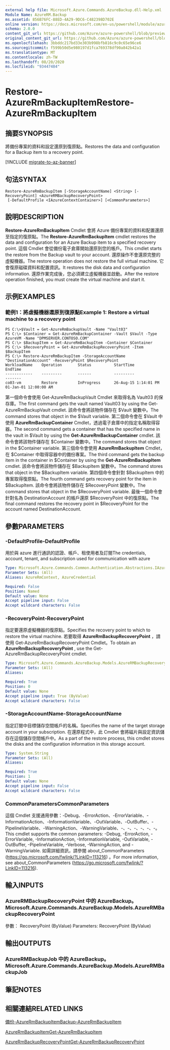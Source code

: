 ```yaml
---
external help file: Microsoft.Azure.Commands.AzureBackup.dll-Help.xml
Module Name: AzureRM.Backup
ms.assetid: 856B76FC-88ED-4A29-9DC6-C482398D702E
online version: https://docs.microsoft.com/en-us/powershell/module/azurerm.backup/restore-azurermbackupitem
schema: 2.0.0
content_git_url: https://github.com/Azure/azure-powershell/blob/preview/src/ResourceManager/AzureBackup/Commands.AzureBackup/help/Restore-AzureRmBackupItem.md
original_content_git_url: https://github.com/Azure/azure-powershell/blob/preview/src/ResourceManager/AzureBackup/Commands.AzureBackup/help/Restore-AzureRmBackupItem.md
ms.openlocfilehash: 3bbddc217bd33e303b998bfb816c9c0c65e96ce6
ms.sourcegitcommit: f599b50d5e980197d1fca769378df90a842b42a1
ms.translationtype: MT
ms.contentlocale: zh-TW
ms.lasthandoff: 08/20/2020
ms.locfileid: "93447484"
---
```

# <span data-ttu-id="46296-101">Restore-AzureRmBackupItem</span><span class="sxs-lookup"><span data-stu-id="46296-101">Restore-AzureRmBackupItem</span></span>

## <span data-ttu-id="46296-102">摘要</span><span class="sxs-lookup"><span data-stu-id="46296-102">SYNOPSIS</span></span>
<span data-ttu-id="46296-103">將備份專案的資料和設定還原到復原點。</span><span class="sxs-lookup"><span data-stu-id="46296-103">Restores the data and configuration for a Backup item to a recovery point.</span></span>

[!INCLUDE [migrate-to-az-banner](../../includes/migrate-to-az-banner.md)]

## <span data-ttu-id="46296-104">句法</span><span class="sxs-lookup"><span data-stu-id="46296-104">SYNTAX</span></span>

```
Restore-AzureRmBackupItem [-StorageAccountName] <String> [-RecoveryPoint] <AzureRMBackupRecoveryPoint>
 [-DefaultProfile <IAzureContextContainer>] [<CommonParameters>]
```

## <span data-ttu-id="46296-105">說明</span><span class="sxs-lookup"><span data-stu-id="46296-105">DESCRIPTION</span></span>
<span data-ttu-id="46296-106">**Restore-AzureRmBackupItem** Cmdlet 會將 Azure 備份專案的資料和配置還原至指定的復原點。</span><span class="sxs-lookup"><span data-stu-id="46296-106">The **Restore-AzureRmBackupItem** cmdlet restores the data and configuration for an Azure Backup item to a specified recovery point.</span></span>
<span data-ttu-id="46296-107">這個 Cmdlet 會從備份電子倉庫開始還原到您的帳戶。</span><span class="sxs-lookup"><span data-stu-id="46296-107">This cmdlet starts the restore from the Backup vault to your account.</span></span>
<span data-ttu-id="46296-108">還原操作不會還原完整的虛擬機器。</span><span class="sxs-lookup"><span data-stu-id="46296-108">The restore operation does not restore the full virtual machine.</span></span>
<span data-ttu-id="46296-109">它會復原磁碟資料和配置資訊。</span><span class="sxs-lookup"><span data-stu-id="46296-109">It restores the disk data and configuration information.</span></span>
<span data-ttu-id="46296-110">還原作業完成後，您必須建立虛擬機器並啟動。</span><span class="sxs-lookup"><span data-stu-id="46296-110">After the restore operation finished, you must create the virtual machine and start it.</span></span>

## <span data-ttu-id="46296-111">示例</span><span class="sxs-lookup"><span data-stu-id="46296-111">EXAMPLES</span></span>

### <span data-ttu-id="46296-112">範例1：將虛擬機器還原到復原點</span><span class="sxs-lookup"><span data-stu-id="46296-112">Example 1: Restore a virtual machine to a recovery point</span></span>
```
PS C:\>$Vault = Get-AzureRmBackupVault -Name "Vault03"
PS C:\> $Container = Get-AzureRmBackupContainer -Vault $Vault -Type AzureVM -Name "DPMSERVER.CONTOSO.COM"
PS C:\> $BackupItem = Get-AzureRmBackupItem -Container $Container
PS C:\> $RecoveryPoint = Get-AzureRmBackupRecoveryPoint -Item $BackupItem 
PS C:\> Restore-AzureRmBackupItem -StorageAccountName "DestinationAccount" -RecoveryPoint $RecoveryPoint 
WorkloadName    Operation       Status          StartTime              EndTime
------------    ---------       ------          ---------              -------
co03-vm         Restore         InProgress      26-Aug-15 1:14:01 PM   01-Jan-01 12:00:00 AM
```

<span data-ttu-id="46296-113">第一個命令會使用 Get-AzureRmBackupVault Cmdlet 來取得名為 Vault03 的保存庫。</span><span class="sxs-lookup"><span data-stu-id="46296-113">The first command gets the vault named Vault03 by using the Get-AzureRmBackupVault cmdlet.</span></span>
<span data-ttu-id="46296-114">該命令會將該物件儲存在 $Vault 變數中。</span><span class="sxs-lookup"><span data-stu-id="46296-114">The command stores that object in the $Vault variable.</span></span>
<span data-ttu-id="46296-115">第二個命令會在 $Vault 中使用 **AzureRmBackupContainer** Cmdlet，透過電子倉庫中的指定名稱取得容器。</span><span class="sxs-lookup"><span data-stu-id="46296-115">The second command gets a container that has the specified name in the vault in $Vault by using the **Get-AzureRmBackupContainer** cmdlet.</span></span>
<span data-ttu-id="46296-116">該命令會將該物件儲存在 $Container 變數中。</span><span class="sxs-lookup"><span data-stu-id="46296-116">The command stores that object in the $Container variable.</span></span>
<span data-ttu-id="46296-117">第三個命令會使用 **AzureRmBackupItem** Cmdlet，在 $Container 中取得容器中的備份專案。</span><span class="sxs-lookup"><span data-stu-id="46296-117">The third command gets the backup item in the container in $Container by using the **Get-AzureRmBackupItem** cmdlet.</span></span>
<span data-ttu-id="46296-118">該命令會將該物件儲存在 $BackupItem 變數中。</span><span class="sxs-lookup"><span data-stu-id="46296-118">The command stores that object in the $BackupItem variable.</span></span>
<span data-ttu-id="46296-119">第四個命令會針對 $BackupItem 中的專案取得復原點。</span><span class="sxs-lookup"><span data-stu-id="46296-119">The fourth command gets recovery point for the item in $BackupItem.</span></span>
<span data-ttu-id="46296-120">該命令會將該物件儲存在 $RecoveryPoint 變數中。</span><span class="sxs-lookup"><span data-stu-id="46296-120">The command stores that object in the $RecoveryPoint variable.</span></span>
<span data-ttu-id="46296-121">最後一個命令會針對名為 DestinationAccount 的帳戶還原 $RecoveryPoint 中的復原點。</span><span class="sxs-lookup"><span data-stu-id="46296-121">The final command restores the recovery point in $RecoveryPoint for the account named DestinationAccount.</span></span>

## <span data-ttu-id="46296-122">參數</span><span class="sxs-lookup"><span data-stu-id="46296-122">PARAMETERS</span></span>

### <span data-ttu-id="46296-123">-DefaultProfile</span><span class="sxs-lookup"><span data-stu-id="46296-123">-DefaultProfile</span></span>
<span data-ttu-id="46296-124">用於與 azure 進行通訊的認證、帳戶、租使用者及訂閱</span><span class="sxs-lookup"><span data-stu-id="46296-124">The credentials, account, tenant, and subscription used for communication with azure</span></span>

```yaml
Type: Microsoft.Azure.Commands.Common.Authentication.Abstractions.IAzureContextContainer
Parameter Sets: (All)
Aliases: AzureRmContext, AzureCredential

Required: False
Position: Named
Default value: None
Accept pipeline input: False
Accept wildcard characters: False
```

### <span data-ttu-id="46296-125">-RecoveryPoint</span><span class="sxs-lookup"><span data-stu-id="46296-125">-RecoveryPoint</span></span>
<span data-ttu-id="46296-126">指定要還原虛擬機器的復原點。</span><span class="sxs-lookup"><span data-stu-id="46296-126">Specifies the recovery point to which to restore the virtual machine.</span></span>
<span data-ttu-id="46296-127">若要取得 **AzureRmBackupRecoveryPoint** ，請使用 Get-AzureRmBackupRecoveryPoint Cmdlet。</span><span class="sxs-lookup"><span data-stu-id="46296-127">To obtain an **AzureRmBackupRecoveryPoint** , use the Get-AzureRmBackupRecoveryPoint cmdlet.</span></span>

```yaml
Type: Microsoft.Azure.Commands.AzureBackup.Models.AzureRMBackupRecoveryPoint
Parameter Sets: (All)
Aliases:

Required: True
Position: 0
Default value: None
Accept pipeline input: True (ByValue)
Accept wildcard characters: False
```

### <span data-ttu-id="46296-128">-StorageAccountName</span><span class="sxs-lookup"><span data-stu-id="46296-128">-StorageAccountName</span></span>
<span data-ttu-id="46296-129">指定訂閱中目標儲存空間帳戶的名稱。</span><span class="sxs-lookup"><span data-stu-id="46296-129">Specifies the name of the target storage account in your subscription.</span></span>
<span data-ttu-id="46296-130">在還原程式中，此 Cmdlet 會將磁片與設定資訊儲存在這個儲存空間帳戶中。</span><span class="sxs-lookup"><span data-stu-id="46296-130">As a part of the restore process, this cmdlet stores the disks and the configuration information in this storage account.</span></span>

```yaml
Type: System.String
Parameter Sets: (All)
Aliases:

Required: True
Position: 1
Default value: None
Accept pipeline input: False
Accept wildcard characters: False
```

### <span data-ttu-id="46296-131">CommonParameters</span><span class="sxs-lookup"><span data-stu-id="46296-131">CommonParameters</span></span>
<span data-ttu-id="46296-132">這個 Cmdlet 支援通用參數：-Debug、-ErrorAction、-ErrorVariable、-InformationAction、-InformationVariable、-OutVariable、-OutBuffer、-PipelineVariable、-WarningAction、-WarningVariable、-、-、-、-、-、-。</span><span class="sxs-lookup"><span data-stu-id="46296-132">This cmdlet supports the common parameters: -Debug, -ErrorAction, -ErrorVariable, -InformationAction, -InformationVariable, -OutVariable, -OutBuffer, -PipelineVariable, -Verbose, -WarningAction, and -WarningVariable.</span></span> <span data-ttu-id="46296-133">如需詳細資訊，請參閱 about_CommonParameters (https://go.microsoft.com/fwlink/?LinkID=113216) 。</span><span class="sxs-lookup"><span data-stu-id="46296-133">For more information, see about_CommonParameters (https://go.microsoft.com/fwlink/?LinkID=113216).</span></span>

## <span data-ttu-id="46296-134">輸入</span><span class="sxs-lookup"><span data-stu-id="46296-134">INPUTS</span></span>

### <span data-ttu-id="46296-135">AzureRMBackupRecoveryPoint 中的 AzureBackup。</span><span class="sxs-lookup"><span data-stu-id="46296-135">Microsoft.Azure.Commands.AzureBackup.Models.AzureRMBackupRecoveryPoint</span></span>
<span data-ttu-id="46296-136">參數： RecoveryPoint (ByValue) </span><span class="sxs-lookup"><span data-stu-id="46296-136">Parameters: RecoveryPoint (ByValue)</span></span>

## <span data-ttu-id="46296-137">輸出</span><span class="sxs-lookup"><span data-stu-id="46296-137">OUTPUTS</span></span>

### <span data-ttu-id="46296-138">AzureRMBackupJob 中的 AzureBackup。</span><span class="sxs-lookup"><span data-stu-id="46296-138">Microsoft.Azure.Commands.AzureBackup.Models.AzureRMBackupJob</span></span>

## <span data-ttu-id="46296-139">筆記</span><span class="sxs-lookup"><span data-stu-id="46296-139">NOTES</span></span>

## <span data-ttu-id="46296-140">相關連結</span><span class="sxs-lookup"><span data-stu-id="46296-140">RELATED LINKS</span></span>

[<span data-ttu-id="46296-141">備份-AzureRmBackupItem</span><span class="sxs-lookup"><span data-stu-id="46296-141">Backup-AzureRmBackupItem</span></span>](./Backup-AzureRmBackupItem.md)

[<span data-ttu-id="46296-142">AzureRmBackupItem</span><span class="sxs-lookup"><span data-stu-id="46296-142">Get-AzureRmBackupItem</span></span>](./Get-AzureRmBackupItem.md)

[<span data-ttu-id="46296-143">AzureRmBackupRecoveryPoint</span><span class="sxs-lookup"><span data-stu-id="46296-143">Get-AzureRmBackupRecoveryPoint</span></span>](./Get-AzureRmBackupRecoveryPoint.md)


